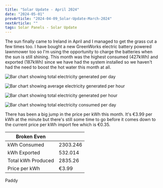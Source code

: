 ```yaml
---
title: "Solar Update - April 2024"
date: "2024-05-01"
prevArticle: "2024-04-09_Solar-Update-March-2024"
nextArticle: ""
tags: Solar Panels - Solar Update
---
```


The sun finally came to Ireland in April and I managed to get the grass cut a few times too. I have bought a new GreenWorks electric battery powered lawnmower too so I'm using the opportunity to charge the batteries when the sun is still shining. This month was the highest consumed (427kWh) and exported (187kWh) since we have had the system installed so we haven't had the need to boost the hot water this month at all.

![Bar chart showing total electricity generated per day](/images/2024_04_TotalGenerated_PerDay.png)

![Bar chart showing average electricity generated per hour](/images/2024_04_AvgGenerated_PerHour.png)

![Bar chart showing total electricity generated per hour](/images/2024_04_TotalGenerated_PerHour.png)

![Bar chart showing total electricity consumed per day](/images/2024_04_TotalConsumed.png)

There has been a big jump in the price per kWh this month. It's €3.99 per kWh at the minute but there's still some time to go before it comes down to the current price per kWh import fee which is €0.35.

| Broken Even        |          |
| ------------------ | -------- |
| kWh Consumed       | 2303.246 |
| kWh Exported       | 532.014  |
| Total kWh Produced | 2835.26  |
| Price per kWh      | €3.99    |

Paddy
